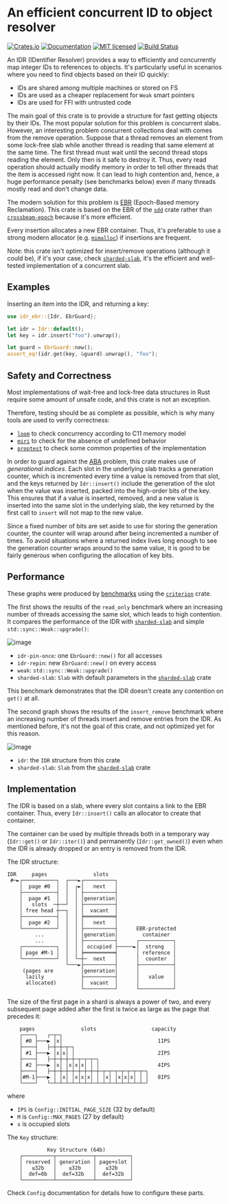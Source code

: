 # An efficient concurrent ID to object resolver

[![Crates.io][crates-badge]][crates-url]
[![Documentation][docs-badge]][docs-url]
[![MIT licensed][mit-badge]][mit-url]
[![Build Status][actions-badge]][actions-url]

[crates-badge]: https://img.shields.io/crates/v/idr-ebr.svg
[crates-url]: https://crates.io/crates/idr-ebr
[docs-badge]: https://img.shields.io/docsrs/idr-ebr
[docs-url]: https://docs.rs/idr-ebr
[mit-badge]: https://img.shields.io/badge/license-MIT-blue.svg
[mit-url]: https://github.com/loyd/idr-ebr/blob/master/LICENSE
[actions-badge]: https://github.com/loyd/idr-ebr/actions/workflows/ci.yml/badge.svg
[actions-url]: https://github.com/loyd/idr-ebr/actions/workflows/ci.yml

An IDR (IDentifier Resolver) provides a way to efficiently and concurrently
map integer IDs to references to objects. It's particularly useful in
scenarios where you need to find objects based on their ID quickly:
* IDs are shared among multiple machines or stored on FS
* IDs are used as a cheaper replacement for `Weak` smart pointers
* IDs are used for FFI with untrusted code

The main goal of this crate is to provide a structure for fast getting objects by their IDs.
The most popular solution for this problem is concurrent slabs.
However, an interesting problem concurrent collections deal with comes from the remove operation.
Suppose that a thread removes an element from some lock-free slab while another thread is reading
that same element at the same time. The first thread must wait until the second thread stops
reading the element. Only then is it safe to destroy it. Thus, every read operation should
actually modify memory in order to tell other threads that the item is accessed right now.
It can lead to high contention and, hence, a huge performance penalty (see benchmarks below)
even if many threads mostly read and don't change data.

The modern solution for this problem is [EBR] (Epoch-Based memory Reclamation).
This crate is based on the EBR of the [`sdd`] crate rather than [`crossbeam-epoch`] because it's more efficient.

Every insertion allocates a new EBR container. Thus, it's preferable to use a strong modern allocator (e.g. [`mimalloc`]) if insertions are frequent.

Note: this crate isn't optimized for insert/remove operations (although it could be), if it's your case,
check [`sharded-slab`], it's the efficient and well-tested implementation of a concurrent slab.

[EBR]: https://stackoverflow.com/a/77647126
[`sdd`]: https://crates.io/crates/sdd
[`crossbeam-epoch`]: https://crates.io/crates/crossbeam-epoch
[`sharded-slab`]: https://crates.io/crates/sharded-slab
[`mimalloc`]: https://crates.io/crates/mimalloc

## Examples

Inserting an item into the IDR, and returning a key:
```rust
use idr_ebr::{Idr, EbrGuard};

let idr = Idr::default();
let key = idr.insert("foo").unwrap();

let guard = EbrGuard::new();
assert_eq!(idr.get(key, &guard).unwrap(), "foo");
```

## Safety and Correctness

Most implementations of wait-free and lock-free data structures in Rust require
some amount of unsafe code, and this crate is not an exception.

Therefore, testing should be as complete as possible, which is why many tools are used to verify correctness:
* [`loom`] to check concurrency according to C11 memory model
* [`miri`] to check for the absence of undefined behavior
* [`proptest`] to check some common properties of the implementation

In order to guard against the [ABA] problem, this crate makes use of
_generational indices_. Each slot in the underlying slab tracks a generation
counter, which is incremented every time a value is removed from that slot,
and the keys returned by `Idr::insert()` include the generation of the slot
when the value was inserted, packed into the high-order bits of the key.
This ensures that if a value is inserted, removed, and a new value is inserted
into the same slot in the underlying slab, the key returned by the first call
to `insert` will not map to the new value.

Since a fixed number of bits are set aside to use for storing the generation
counter, the counter will wrap around after being incremented a number of
times. To avoid situations where a returned index lives long enough to see the
generation counter wraps around to the same value, it is good to be fairly
generous when configuring the allocation of key bits.

[`loom`]: https://crates.io/crates/loom
[`miri`]: https://github.com/rust-lang/miri
[`proptest`]: https://proptest-rs.github.io/proptest/intro.html
[ABA]: https://en.wikipedia.org/wiki/ABA_problem

## Performance

These graphs were produced by [benchmarks] using the [`criterion`] crate.

The first shows the results of the `read_only` benchmark where an increasing
number of threads accessing the same slot, which leads to high contention.
It compares the performance of the IDR with [`sharded-slab`] and simple `std::sync::Weak::upgrade()`:

![image](https://github.com/loyd/idr-ebr/assets/952180/099c1ef1-8120-460b-9b7b-83c09834dfb4)

* `idr-pin-once`: one `EbrGuard::new()` for all accesses
* `idr-repin`: new `EbrGuard::new()` on every access
* `weak`: `std::sync::Weak::upgrade()`
* `sharded-slab`: `Slab` with default parameters in the [`sharded-slab`] crate

This benchmark demonstrates that the IDR doesn't create any contention on `get()` at all.

The second graph shows the results of the `insert_remove` benchmark where an increasing
number of threads insert and remove entries from the IDR. As mentioned before, it's not the goal
of this crate, and not optimized yet for this reason.

![image](https://github.com/loyd/idr-ebr/assets/952180/429a60ae-f7ee-470f-a9ef-9b62af077b1a)

* `idr`: the `IDR` structure from this crate
* `sharded-slab`: `Slab` from the [`sharded-slab`] crate

[benchmarks]: https://github.com/loyd/idr-ebr/blob/master/benches/contention.rs
[`criterion`]: https://crates.io/crates/criterion

## Implementation

The IDR is based on a slab, where every slot contains a link to the EBR container.
Thus, every `Idr::insert()` calls an allocator to create that container.

The container can be used by multiple threads both in a temporary way (`Idr::get()` or `Idr::iter()`)
and permanently (`Idr::get_owned()`) even when the IDR is already dropped or an entry is removed from the IDR.

The IDR structure:
```text
IDR     pages               slots
 #─►┌───────────┐  ┌───►┌──────────┐
    │  page #0  │  │  ┌►│   next   │
    ├───────────┤  │  │ ├──────────┤
    │  page #1  │  │  │ │generation│
    │   slots  ─┼──┘  │ ├──────────┤
    │ free head ┼──┐  │ │  vacant  │
    ├───────────┤  │  │ ╞══════════╡
    │  page #2  │  │  │ │   next   │
    └───────────┘  │  │ ├──────────┤      EBR-protected
         ...       │  │ │generation│        container
         ...       │  │ ├──────────┤      ┌───────────┐
    ┌───────────┐  │  │ │ occupied ├─────►│  strong   │
    │ page #M-1 │  │  │ ╞══════════╡      │ reference │
    └───────────┘  │  └─┼─  next   │      │  counter  │
                   └───►├──────────┤      ├───────────┤
     (pages are         │generation│      │           │
      lazily            ├──────────┤      │   value   │
      allocated)        │  vacant  │      │           │
                        └──────────┘      └───────────┘
```

The size of the first page in a shard is always a power of two, and every subsequent page added after the first is twice as large as the page that precedes it:
```text
    pages               slots                  capacity
    ┌────┐   ┌─┬─┐
    │ #0 ├───▶ │x│                               1IPS
    ├────┤   ├─┼─┼─┬─┐
    │ #1 ├───▶ │x│x│ │                           2IPS
    ├────┤   ├─┼─┼─┼─┼─┬─┬─┬─┐
    │ #2 ├───▶ │x│ │x│x│x│ │ │                   4IPS
    ├────┤   ├─┼─┼─┼─┼─┼─┼─┼─┼─┬─┬─┬─┬─┬─┬─┬─┐
    │#M-1├───▶ │ │x│ │x│x│x│ │ │x│ │x│x│x│ │ │   8IPS
    └────┘   └─┴─┴─┴─┴─┴─┴─┴─┴─┴─┴─┴─┴─┴─┴─┴─┘
```
where
* `IPS` is `Config::INITIAL_PAGE_SIZE` (32 by default)
* `M` is `Config::MAX_PAGES` (27 by default)
* `x` is occupied slots

The `Key` structure:
```text
             Key Structure (64b)
    ┌──────────┬────────────┬───────────┐
    │ reserved │ generation │ page+slot │
    │   ≤32b   │    ≤32b    │   ≤32b    │
    │  def=0b  │  def=32b   │  def=32b  │
    └──────────┴────────────┴───────────┘
```

Check `Config` documentation for details how to configure these parts.
